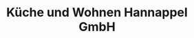 ---
title: "Küche und Wohnen Hannappel GmbH"
url: /hundsangen/kueche-und-wohnen-hannappel-gmbh/
shop: Küchen
---